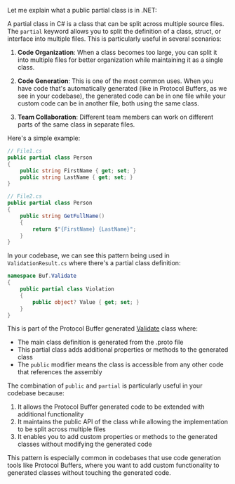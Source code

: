 Let me explain what a public partial class is in .NET:

A partial class in C# is a class that can be split across multiple source files. The `partial` keyword allows you to split the definition of a class, struct, or interface into multiple files. This is particularly useful in several scenarios:

1. **Code Organization**: When a class becomes too large, you can split it into multiple files for better organization while maintaining it as a single class.

2. **Code Generation**: This is one of the most common uses. When you have code that's automatically generated (like in Protocol Buffers, as we see in your codebase), the generated code can be in one file while your custom code can be in another file, both using the same class.

3. **Team Collaboration**: Different team members can work on different parts of the same class in separate files.

Here's a simple example:

```csharp
// File1.cs
public partial class Person
{
    public string FirstName { get; set; }
    public string LastName { get; set; }
}

// File2.cs
public partial class Person
{
    public string GetFullName()
    {
        return $"{FirstName} {LastName}";
    }
}
```

In your codebase, we can see this pattern being used in `ValidationResult.cs` where there's a partial class definition:

```csharp
namespace Buf.Validate
{
    public partial class Violation
    {
        public object? Value { get; set; }
    }
}
```

This is part of the Protocol Buffer generated [Validate](https://github.com/tunnelWithAC/protovalidate-net/blob/main/src/ProtoValidate/proto/buf/validate/validate.proto) class where:
- The main class definition is generated from the .proto file
- This partial class adds additional properties or methods to the generated class
- The `public` modifier means the class is accessible from any other code that references the assembly

The combination of `public` and `partial` is particularly useful in your codebase because:
1. It allows the Protocol Buffer generated code to be extended with additional functionality
2. It maintains the public API of the class while allowing the implementation to be split across multiple files
3. It enables you to add custom properties or methods to the generated classes without modifying the generated code

This pattern is especially common in codebases that use code generation tools like Protocol Buffers, where you want to add custom functionality to generated classes without touching the generated code.

